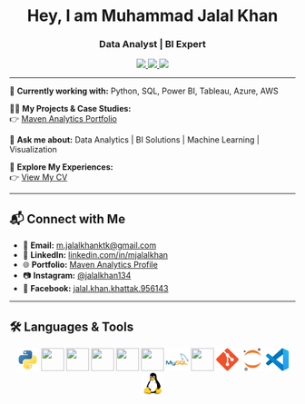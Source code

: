 <h1 align="center">Hey, I am Muhammad Jalal Khan</h1>
<h3 align="center">Data Analyst | BI Expert</h3>

<p align="center">
  <a href="https://www.linkedin.com/in/mjalalkhan/">
    <img src="https://img.shields.io/badge/LinkedIn-Profile-blue?logo=linkedin" />
  </a>
  <a href="https://mavenanalytics.io/profile/98217380-00f1-70b8-bb79-ce8c2b065fcf">
    <img src="https://img.shields.io/badge/Portfolio-Website-green?logo=google-chrome" />
  </a>
  <a href="mailto:m.jalalkhanktk@gmail.com">
    <img src="https://img.shields.io/badge/Gmail-Email-red?logo=gmail" />
  </a>
</p>

---

🌱 **Currently working with:** Python, SQL, Power BI, Tableau, Azure, AWS

👨‍💻 **My Projects & Case Studies:**  
👉 [Maven Analytics Portfolio](https://mavenanalytics.io/profile/98217380-00f1-70b8-bb79-ce8c2b065fcf)

💬 **Ask me about:** Data Analytics | BI Solutions | Machine Learning | Visualization

📄 **Explore My Experiences:**  
👉 [View My CV](https://drive.google.com/file/d/1VEqJGt1017UOM5EaU7tWmKzbZWlSmyLo/view?usp=sharing)

---

## 📬 Connect with Me

- 📧 **Email:** m.jalalkhanktk@gmail.com
- 🔗 **LinkedIn:** [linkedin.com/in/mjalalkhan](https://www.linkedin.com/in/mjalalkhan/)
- 🌐 **Portfolio:** [Maven Analytics Profile](https://mavenanalytics.io/profile/98217380-00f1-70b8-bb79-ce8c2b065fcf)
- 📷 **Instagram:** [@jalalkhan134](https://www.instagram.com/jalalkhan134?igsh=cHY4bGN5c3Fkdmdx)
- 📘 **Facebook:** [jalal.khan.khattak.956143](https://www.facebook.com/jalal.khan.khattak.956143)

---

## 🛠️ Languages & Tools

<p align="center">
  <a href="https://www.python.org/" target="_blank"><img src="https://raw.githubusercontent.com/devicons/devicon/master/icons/python/python-original.svg" width="40" height="40"/></a>
  <a href="https://powerbi.microsoft.com/" target="_blank"><img src="https://www.vectorlogo.zone/logos/microsoft_powerbi/microsoft_powerbi-icon.svg" width="40" height="40"/></a>
  <a href="https://public.tableau.com/" target="_blank"><img src="https://cdn.worldvectorlogo.com/logos/tableau-software.svg" width="40" height="40"/></a>
  <a href="https://azure.microsoft.com/" target="_blank"><img src="https://www.vectorlogo.zone/logos/microsoft_azure/microsoft_azure-icon.svg" width="40" height="40"/></a>
  <a href="https://aws.amazon.com/" target="_blank"><img src="https://www.vectorlogo.zone/logos/amazon_aws/amazon_aws-icon.svg" width="40" height="40"/></a>
  <a href="https://www.microsoft.com/en-us/sql-server" target="_blank"><img src="https://www.svgrepo.com/show/303229/microsoft-sql-server-logo.svg" width="40" height="40"/></a>
  <a href="https://www.mysql.com/" target="_blank"><img src="https://raw.githubusercontent.com/devicons/devicon/master/icons/mysql/mysql-original-wordmark.svg" width="40" height="40"/></a>
  <a href="https://www.r-project.org/" target="_blank"><img src="https://www.vectorlogo.zone/logos/r-project/r-project-icon.svg" width="40" height="40"/></a>
  <a href="https://git-scm.com/" target="_blank"><img src="https://raw.githubusercontent.com/devicons/devicon/master/icons/git/git-original.svg" width="40" height="40"/></a>
  <a href="https://jupyter.org/" target="_blank"><img src="https://raw.githubusercontent.com/devicons/devicon/master/icons/jupyter/jupyter-original.svg" width="40" height="40"/></a>
  <a href="https://code.visualstudio.com/" target="_blank"><img src="https://raw.githubusercontent.com/devicons/devicon/master/icons/vscode/vscode-original.svg" width="40" height="40"/></a>
  <a href="https://www.linux.org/" target="_blank"><img src="https://raw.githubusercontent.com/devicons/devicon/master/icons/linux/linux-original.svg" width="40" height="40"/></a>
</p>
